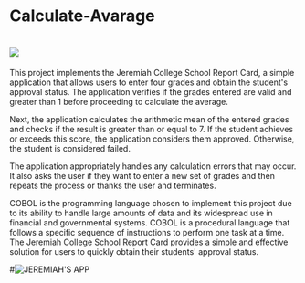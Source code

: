 # Calculate-Avarage
# <a href="" target="_blank"><img src="https://img.shields.io/badge/COBOL-0A2B3D.svg?style=for-the-badge&logo=none" target="_blank"></a>

This project implements the Jeremiah College School Report Card, a simple application that allows users to enter four grades and obtain the student's approval status. The application verifies if the grades entered are valid and greater than 1 before proceeding to calculate the average.

Next, the application calculates the arithmetic mean of the entered grades and checks if the result is greater than or equal to 7. If the student achieves or exceeds this score, the application considers them approved. Otherwise, the student is considered failed.

The application appropriately handles any calculation errors that may occur. It also asks the user if they want to enter a new set of grades and then repeats the process or thanks the user and terminates.

COBOL is the programming language chosen to implement this project due to its ability to handle large amounts of data and its widespread use in financial and governmental systems. COBOL is a procedural language that follows a specific sequence of instructions to perform one task at a time. The Jeremiah College School Report Card provides a simple and effective solution for users to quickly obtain their students' approval status.

#![JEREMIAH'S APP](https://user-images.githubusercontent.com/108309798/233764585-faf51afc-9479-4fd5-b44f-2d640ef3ccff.png)

